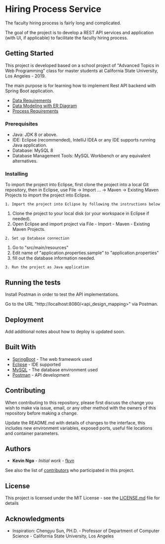 # Hiring Process Service

The faculty hiring process is fairly long and complicated.

The goal of the project is to develop a REST API services and application (with UI, if applicable) to facilitate the faculty hiring process.

## Getting Started

This project is developed based on a school project of "Advanced Topics in Web Programming" class for master students at California State University, Los Angeles - 2019. 

The main purpose is for learning how to implement Rest API backend with Spring Boot application.

* [Data Requirements](/DataRequirements.md)
* [Data Modeling with ER Diagram](/ERDiagram.md)
* [Process Requirements](/ProcessRequirements.md)

### Prerequisites

* Java: JDK 8 or above.
* IDE: Eclipse (recommended), IntelliJ IDEA or any IDE supports running Java application.
* Database: MySQL 8 
* Database Management Tools: MySQL Workbench or any equivalent alternatives.

### Installing

To import the project into Eclipse, first clone the project into a local Git repository, then in Eclipse, use File -> Import ... -> Maven -> Existing Maven Projects to import the project into Eclipse.

```
1. Import the project into Eclipse by following the instructions below
```

1. Clone the project to your local disk (or your workspace in Eclipse if needed).
1. Open Eclipse and import project via File - Import - Maven - Existing Maven Projects.

```
2. Set up Database connection
```
1. Go to "src/main/resources"
1. Edit name of "application.properties.sample" to "application.properties"
1. fill out the database information needed.

```
3. Run the project as Java application 
```

## Running the tests

Install Postman in order to test the API implementations.

Go to the URL "http://localhost:8080/<api_design_mapping>" via Postman.

## Deployment

Add additional notes about how to deploy is updated soon.

## Built With

* [SpringBoot](http://start.spring.io) - The web framework used
* [Eclipse](https://www.eclipse.org/downloads/packages/release/indigo/sr2/eclipse-ide-java-ee-developers) - IDE supported
* [MySQL](https://dev.mysql.com/downloads/mysql/) - The database environment used
* [Postman](https://www.getpostman.com) - API development

## Contributing

When contributing to this repository, please first discuss the change you wish to make via issue, email, or any other method with the owners of this repository before making a change.

Update the README.md with details of changes to the interface, this includes new environment variables, exposed ports, useful file locations and container parameters.
 

## Authors

* **Kevin Ngo** - *Initial work* - [fkvn](https://github.com/fkvn)

See also the list of [contributors](https://github.com/fkvn/Hiring_process/graphs/contributors) who participated in this project.

## License

This project is licensed under the MIT License - see the [LICENSE.md](https://github.com/fkvn/hiring-service-restapi/blob/master/LICENSE) file for details

## Acknowledgments

* Inspiration: Chengyu Sun, PH.D. - Professor of Department of Computer Science - California State University, Los Angeles




 
